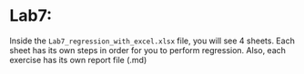 # Lab7:

Inside the `Lab7_regression_with_excel.xlsx` file, you will see 4 sheets.
Each sheet has its own steps in order for you to perform regression.
Also, each exercise has its own report file (.md)
